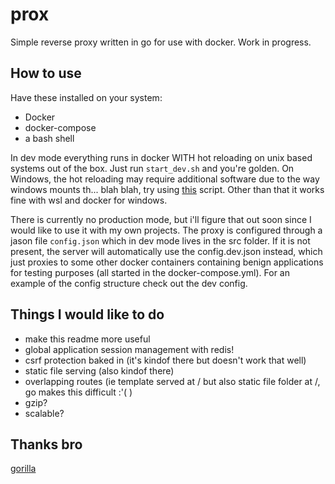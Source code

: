 # prox

Simple reverse proxy written in go for use with docker. Work in progress.

## How to use
Have these installed on your system:
- Docker
- docker-compose
- a bash shell

In dev mode everything runs in docker WITH hot reloading on unix based systems out of the box. Just run `start_dev.sh` and you're golden. On Windows, the hot reloading may require additional software due to the way windows mounts th... blah blah, try using [this](https://github.com/merofeev/docker-windows-volume-watcher) script. Other than that it works fine with wsl and docker for windows.

There is currently no production mode, but i'll figure that out soon since I would like to use it with my own projects. The proxy is configured through a jason file `config.json` which in dev mode lives in the src folder. If it is not present, the server will automatically use the config.dev.json instead, which just proxies to some other docker containers containing benign applications for testing purposes (all started in the docker-compose.yml). For an example of the config structure check out the dev config.

## Things I would like to do

- make this readme more useful
- global application session management with redis!
- csrf protection baked in (it's kindof there but doesn't work that well)
- static file serving (also kindof there)
- overlapping routes (ie template served at / but also static file folder at /, go makes this difficult :'( )
- gzip?
- scalable?

## Thanks bro

[gorilla](https://github.com/gorilla)

